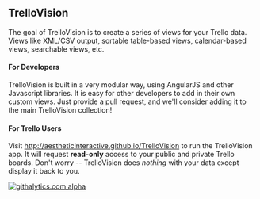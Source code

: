 ## TrelloVision

The goal of TrelloVision is to create a series of views for your Trello data. Views like XML/CSV output, sortable table-based views, calendar-based views, searchable views, etc.

#### For Developers

TrelloVision is built in a very modular way, using AngularJS and other Javascript libraries. It is easy for other developers to add in their own custom views. Just provide a pull request, and we'll consider adding it to the main TrelloVision collection!

#### For Trello Users

Visit http://aestheticinteractive.github.io/TrelloVision to run the TrelloVision app. It will request **read-only** access to your public and private Trello boards. Don't worry -- TrelloVision does *nothing* with your data except display it back to you.


[![githalytics.com alpha](https://cruel-carlota.pagodabox.com/10df1ab56833c70758542414f676c725 "githalytics.com")](http://githalytics.com/aestheticinteractive/TrelloVision)
